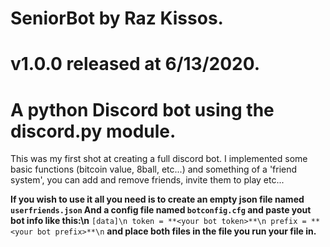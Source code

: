 # SeniorBot by Raz Kissos.
# v1.0.0 released at 6/13/2020.
# A python Discord bot using the discord.py module.

This was my first shot at creating a full discord bot.
I implemented some basic functions (bitcoin value, 8ball, etc...) and something
of a 'friend system', you can add and remove friends, invite them to play etc...

**If you wish to use it all you need is to create an empty json file named `userfriends.json` And a config file named `botconfig.cfg` and paste yout bot info like this:\n**
`
[data]\n
token = **<your bot token>**\n
prefix = **<your bot prefix>**\n
`
**and place both files in the file you run your file in.**
